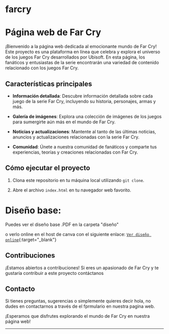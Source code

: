 # farcry

# Página web de Far Cry

¡Bienvenido a la página web dedicada al emocionante mundo de Far Cry! Este proyecto es una plataforma en línea que celebra y explora el universo de los juegos Far Cry desarrollados por Ubisoft. En esta página, los fanáticos y entusiastas de la serie encontrarán una variedad de contenido relacionado con los juegos Far Cry.

## Características principales

- **Información detallada**: Descubre información detallada sobre cada juego de la serie Far Cry, incluyendo su historia, personajes, armas y más.

- **Galería de imágenes**: Explora una colección de imágenes de los juegos para sumergirte aún más en el mundo de Far Cry.

- **Noticias y actualizaciones**: Mantente al tanto de las últimas noticias, anuncios y actualizaciones relacionadas con la serie Far Cry.

- **Comunidad**: Únete a nuestra comunidad de fanáticos y comparte tus experiencias, teorías y creaciones relacionadas con Far Cry.

## Cómo ejecutar el proyecto

1. Clona este repositorio en tu máquina local utilizando `git clone`.

2. Abre el archivo `index.html` en tu navegador web favorito.


# Diseño base:

Puedes ver el diseño base .PDF en la carpeta "diseño" 

o verlo online en el host de canva con el siguiente enlace:   [`Ver diseño online`](https://farcry.my.canva.site/ "Clic para ir al sitio de canva"){:target="_blank"}


## Contribuciones

¡Estamos abiertos a contribuciones! Si eres un apasionado de Far Cry y te gustaría contribuir a este proyecto contáctanos

## Contacto

Si tienes preguntas, sugerencias o simplemente quieres decir hola, no dudes en contactarnos a través de el fprmulario en nuestra pagina web.




¡Esperamos que disfrutes explorando el mundo de Far Cry en nuestra página web!







---

